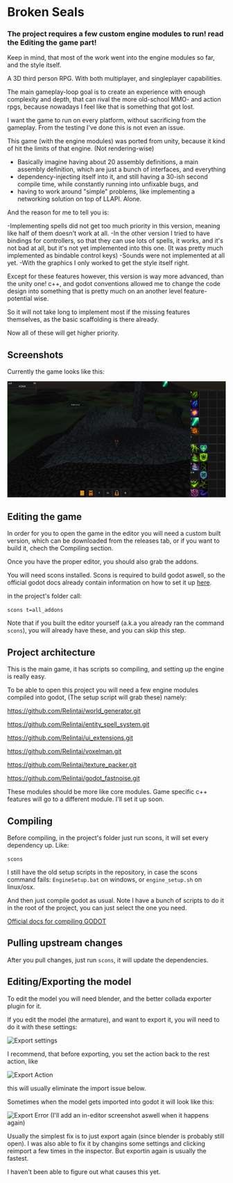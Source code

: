 # Broken Seals

### The project requires a few custom engine modules to run! read the Editing the game part!

Keep in mind, that most of the work went into the engine modules so far, and the style itself.

A 3D third person RPG. With both multiplayer, and singleplayer capabilities.

The main gameplay-loop goal is to create an experience with enough complexity and depth, that can rival the more old-school MMO- and action rpgs, because nowadays I feel like that is something that got lost.

I want the game to run on every platform, without sacrificing from the gameplay. From the testing I've done this is not even an issue.

This game (with the engine modules) was ported from unity, because it kind of hit the limits of that engine. (Not rendering-wise)

* Basically imagine having about 20 assembly definitions, a main assembly definition, which are just a bunch of interfaces, and everything 
* dependency-injecting itself into it, and still having a 30-ish second compile time, while constantly running into unfixable bugs, and 
* having to work around "simple" problems, like implementing a networking solution on top of LLAPI. Alone.

And the reason for me to tell you is:

-Implementing spells did not get too much priority in this version, meaning like half of them doesn't work at all.
-In the other version I tried to have bindings for controllers, so that they can use lots of spells, it works, and it's not bad at all, but it's not yet implemented into this one. (It was pretty much implemented as bindable control keys)
-Sounds were not implemented at all yet.
-With the graphics I only worked to get the style itself right.

Except for these features however, this version is way more advanced, than the unity one! c++, and godot conventions allowed me to change the code design into something that is pretty much on an another level feature-potential wise.

So it will not take long to implement most if the missing features themselves, as the basic scaffolding is there already.

Now all of these will get higher priority.

## Screenshots

Currently the game looks like this:

![Broken Seals as of 2020.01.10.](pictures/screen.jpg)

## Editing the game

In order for you to open the game in the editor you will need a custom built version, which can be downloaded from the releases tab, or if you want to build it, chech the Compiling section.

Once you have the proper editor, you should also grab the addons.

You will need scons installed. Scons is required to build godot aswell, so the official godot docs already contain information on how to set it up [here](https://docs.godotengine.org/en/latest/development/compiling/index.html).

in the project's folder call:

``` scons t=all_addons ```

Note that if you built the editor yourself (a.k.a you already ran the command `scons`), you will already have these, and you can skip this step.

## Project architecture

This is the main game, it has scripts so compiling, and setting up the engine is really easy.

To be able to open this project you will need a few engine modules compiled into godot, (The setup script will grab these) namely:

https://github.com/Relintai/world_generator.git

https://github.com/Relintai/entity_spell_system.git

https://github.com/Relintai/ui_extensions.git

https://github.com/Relintai/voxelman.git

https://github.com/Relintai/texture_packer.git

https://github.com/Relintai/godot_fastnoise.git

These modules should be more like core modules. Game specific c++ features will go to a different module. I'll set it up soon.

## Compiling

Before compiling, in the project's folder just run scons, it will set every dependency up. Like:

``` scons ```

I still have the old setup scripts in the repository, in case the scons command fails:
`EngineSetup.bat` on windows, or `engine_setup.sh` on linux/osx.

And then just compile godot as usual. Note I have a bunch of scripts to do it in the root of the project, you can just select the one you need.

[Official docs for compiling GODOT](https://docs.godotengine.org/en/latest/development/compiling/index.html)

## Pulling upstream changes

After you pull changes, just run `scons`, it will update the dependencies.

## Editing/Exporting the model

To edit the model you will need blender, and the better collada exporter plugin for it.

If you edit the model (the armature), and want to export it, you will need to do it with these settings:

![Export settings](pictures/export_settings.png)

I recommend, that before exporting, you set the action back to the rest action, like

![Export Action](pictures/export_setting_action.png)

this will usually eliminate the import issue below.

Sometimes when the model gets imported into godot it will look like this:

![Export Error](pictures/export_error.png)
(I'll add an in-editor screenshot aswell when it happens again)

Usually the simplest fix is to just export again (since blender is probably still open). 
I was also able to fix it by changins some settings and clicking reimport a few times in the inspector.
But exportin again is usually the fastest.

I haven't been able to figure out what causes this yet.
